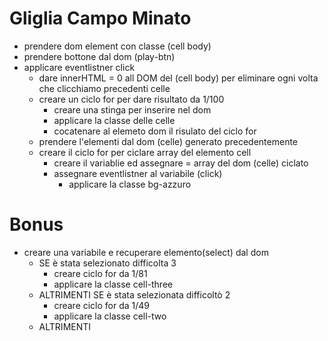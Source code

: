 # Gliglia Campo Minato

- prendere dom element con classe (cell body)
- prendere bottone dal dom (play-btn)
- applicare eventlistner click
    - dare innerHTML = 0 all DOM del (cell body) per eliminare ogni volta che clicchiamo precedenti celle 
    - creare un ciclo for per dare risultato da 1/100
        - creare una stinga per inserire nel dom
        - applicare la classe delle celle
        - cocatenare al elemeto dom il risulato del ciclo for
    - prendere l'elementi dal dom (celle) generato precedentemente
    - creare il ciclo for per ciclare array del elemento cell
        - creare il variablie ed assegnare = array del dom (celle) ciclato
        - assegnare eventlistner al variabile (click)
            - applicare la classe bg-azzuro

# Bonus

- creare una variabile e recuperare elemento(select) dal dom
    - SE è stata selezionato difficolta 3
        - creare ciclo for da 1/81
        - applicare la classe cell-three
    - ALTRIMENTI SE è stata selezionata difficoltò 2
        - creare ciclo for da 1/49
        - applicare la classe cell-two
    - ALTRIMENTI 